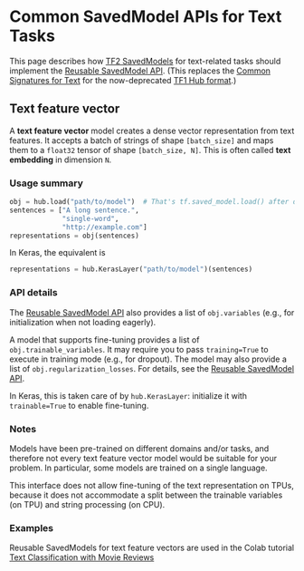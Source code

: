 <!--* freshness: { owner: 'arnoegw' reviewed: '2020-09-11' } *-->

# Common SavedModel APIs for Text Tasks

This page describes how [TF2 SavedModels](../tf2_saved_model.md) for
text-related tasks should implement the
[Reusable SavedModel API](../reusable_saved_models.md). (This replaces the
[Common Signatures for Text](../common_signatures/text.md) for the
now-deprecated [TF1 Hub format](../tf1_hub_module).)

<a name="feature-vector"></a>

## Text feature vector

A **text feature vector** model creates a dense vector representation from text
features. It accepts a batch of strings of shape `[batch_size]` and maps them to
a `float32` tensor of shape `[batch_size, N]`. This is often called **text
embedding** in dimension `N`.

### Usage summary

```python
obj = hub.load("path/to/model")  # That's tf.saved_model.load() after download.
sentences = ["A long sentence.",
             "single-word",
             "http://example.com"]
representations = obj(sentences)
```

In Keras, the equivalent is

```python
representations = hub.KerasLayer("path/to/model")(sentences)
```

### API details

The [Reusable SavedModel API](../reusable_saved_models.md) also provides a list
of `obj.variables` (e.g., for initialization when not loading eagerly).

A model that supports fine-tuning provides a list of `obj.trainable_variables`.
It may require you to pass `training=True` to execute in training mode (e.g.,
for dropout). The model may also provide a list of `obj.regularization_losses`.
For details, see the [Reusable SavedModel API](../reusable_saved_models.md).

In Keras, this is taken care of by `hub.KerasLayer`: initialize it with
`trainable=True` to enable fine-tuning.

### Notes

Models have been pre-trained on different domains and/or tasks, and therefore
not every text feature vector model would be suitable for your problem. In
particular, some models are trained on a single language.

This interface does not allow fine-tuning of the text representation on TPUs,
because it does not accommodate a split between the trainable variables (on TPU)
and string processing (on CPU).

### Examples

Reusable SavedModels for text feature vectors are used in the Colab tutorial
[Text Classification with Movie Reviews](https://colab.research.google.com/github/tensorflow/hub/blob/master/examples/colab/tf2_text_classification.ipynb)
